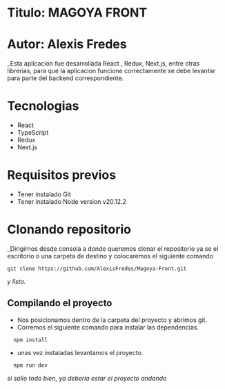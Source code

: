 # Titulo: MAGOYA FRONT
# Autor: Alexis Fredes

_Esta aplicación fue desarrollada React , Redux, Next.js, entre otras librerias, para que la aplicacion funcione correctamente se debe levantar para parte del backend correspondiente.

# Tecnologias

* React
* TypeScript
* Redux
* Next.js

# Requisitos previos

* Tener instalado Git
* Tener instalado Node version v20.12.2

# Clonando repositorio

_Dirigirnos desde consola a donde queremos clonar el repositorio ya se el escritorio
o una carpeta de destino y colocaremos el siguiente comando

```
git clone https://github.com/AlexisFredes/Magoya-Front.git
```
_y listo._

## Compilando el proyecto

* Nos posicionamos dentro de la carpeta del proyecto y abrimos git.
* Corremos el siguiente comando para instalar las dependencias.
```
  npm install
```
* unas vez instaladas levantamos el proyecto.
```
  npm run dev
```

_si salio todo bien, ya deberia estar el proyecto andando_
